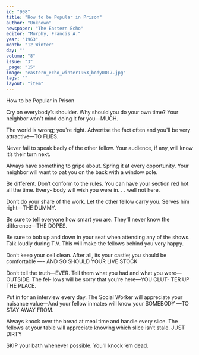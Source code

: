 ```yaml
---
id: "908"
title: "How to be Popular in Prison"
author: "Unknown"
newspaper: "The Eastern Echo"
editor: "Murphy, Francis A."
year: "1963"
month: "12 Winter"
day: ""
volume: "8"
issue: "3"
_page: "15"
image: "eastern_echo_winter1963_body0017.jpg"
tags: ""
layout: "item"
---
```

How to be Popular in Prison

Cry on everybody’s shoulder. Why should you
do your own time? Your neighbor won't mind doing
it for you—MUCH.

The world is wrong; you're right. Advertise
the fact often and you'll be very attractive—TO
FLIES.

Never fail to speak badly of the other fellow.
Your audience, if any, will know it’s their turn next.

Always have something to gripe about. Spring
it at every opportunity. Your neighbor will want to
pat you on the back with a window pole.

Be different. Don’t conform to the rules. You
can have your section red hot all the time. Every-
body will wish you were in. . . well not here.

Don’t do your share of the work. Let the other
fellow carry you. Serves him right—THE DUMMY.

Be sure to tell everyone how smart you are.
They'll never know the difference—THE DOPES.

Be sure to bob up and down in your seat when
attending any of the shows. Talk loudly during T.V.
This will make the fellows behind you very happy.

Don’t keep your cell clean. After all, its your
castle; you should be comfortable —- AND SO
SHOULD YOUR LIVE STOCK

Don’t tell the truth—EVER. Tell them what
you had and what you were—OUTSIDE. The fel-
lows will be sorry that you’re here—YOU CLUT-
TER UP THE PLACE.

Put in for an interview every day. The Social
Worker will appreciate your nuisance value—And
your fellow inmates will know your SOMEBODY
—TO STAY AWAY FROM.

Always knock over the bread at meal time and
handle every slice. The fellows at your table will
appreciate knowing which slice isn’t stale. JUST
DIRTY

SKIP your bath whenever possible. You'll
knock ’em dead.
